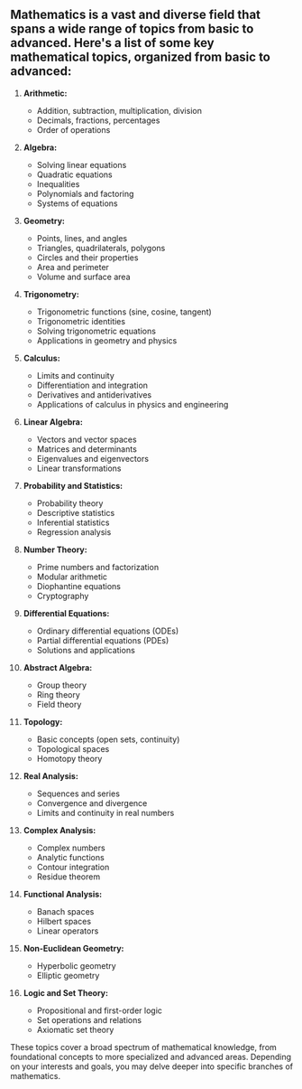 ## Mathematics is a vast and diverse field that spans a wide range of topics from basic to advanced. Here's a list of some key mathematical topics, organized from basic to advanced:

1. **Arithmetic:**
   - Addition, subtraction, multiplication, division
   - Decimals, fractions, percentages
   - Order of operations

2. **Algebra:**
   - Solving linear equations
   - Quadratic equations
   - Inequalities
   - Polynomials and factoring
   - Systems of equations

3. **Geometry:**
   - Points, lines, and angles
   - Triangles, quadrilaterals, polygons
   - Circles and their properties
   - Area and perimeter
   - Volume and surface area

4. **Trigonometry:**
   - Trigonometric functions (sine, cosine, tangent)
   - Trigonometric identities
   - Solving trigonometric equations
   - Applications in geometry and physics

5. **Calculus:**
   - Limits and continuity
   - Differentiation and integration
   - Derivatives and antiderivatives
   - Applications of calculus in physics and engineering

6. **Linear Algebra:**
   - Vectors and vector spaces
   - Matrices and determinants
   - Eigenvalues and eigenvectors
   - Linear transformations

7. **Probability and Statistics:**
   - Probability theory
   - Descriptive statistics
   - Inferential statistics
   - Regression analysis

8. **Number Theory:**
   - Prime numbers and factorization
   - Modular arithmetic
   - Diophantine equations
   - Cryptography

9. **Differential Equations:**
   - Ordinary differential equations (ODEs)
   - Partial differential equations (PDEs)
   - Solutions and applications

10. **Abstract Algebra:**
    - Group theory
    - Ring theory
    - Field theory

11. **Topology:**
    - Basic concepts (open sets, continuity)
    - Topological spaces
    - Homotopy theory

12. **Real Analysis:**
    - Sequences and series
    - Convergence and divergence
    - Limits and continuity in real numbers

13. **Complex Analysis:**
    - Complex numbers
    - Analytic functions
    - Contour integration
    - Residue theorem

14. **Functional Analysis:**
    - Banach spaces
    - Hilbert spaces
    - Linear operators

15. **Non-Euclidean Geometry:**
    - Hyperbolic geometry
    - Elliptic geometry

16. **Logic and Set Theory:**
    - Propositional and first-order logic
    - Set operations and relations
    - Axiomatic set theory

These topics cover a broad spectrum of mathematical knowledge, from foundational concepts to more specialized and advanced areas. Depending on your interests and goals, you may delve deeper into specific branches of mathematics.
